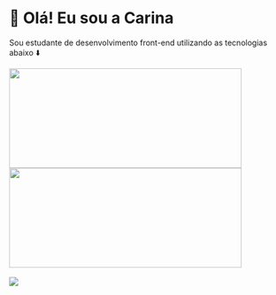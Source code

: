 <h1>👋  Olá! Eu sou a Carina</h1>

Sou estudante de desenvolvimento front-end utilizando as tecnologias abaixo :arrow_down:


<!---
CarinaRoberta/CarinaRoberta is a ✨ special ✨ repository because its `README.md` (this file) appears on your GitHub profile.
You can click the Preview link to take a look at your changes.
--->
<div style="display: inline_block">
<img height="180em" width="420em" src="https://github-readme-stats.vercel.app/api?username=carinaroberta&show_icons=true&theme=tokyonight&include_all_commits=true&count_private=true"/>
<img height="180em" width="420em" src="https://github-readme-stats.vercel.app/api/top-langs/?username=carinaroberta&layout=compact&langs_count=16&theme=tokyonight"/>
</div>



<div><br>
  <a href="https://www.linkedin.com/in/carina-roberta/" target="_blank"><img src="https://img.shields.io/badge/LinkedIn-0077B5?style=for-the-badge&logo=linkedin&logoColor=white" target="_blank"></a>
  
  
  
</div>
